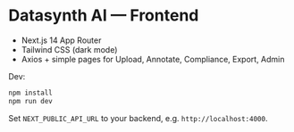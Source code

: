 # Datasynth AI — Frontend

- Next.js 14 App Router
- Tailwind CSS (dark mode)
- Axios + simple pages for Upload, Annotate, Compliance, Export, Admin

Dev:

```bash
npm install
npm run dev
```

Set `NEXT_PUBLIC_API_URL` to your backend, e.g. `http://localhost:4000`.